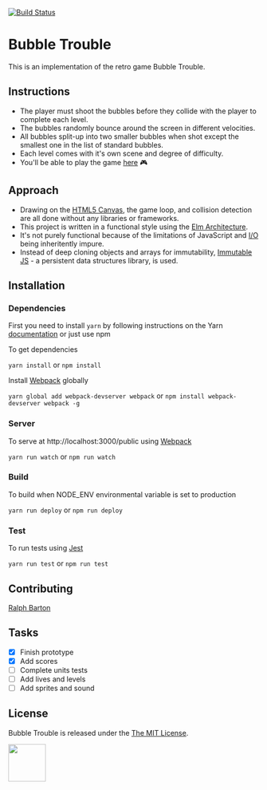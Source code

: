 [![Build Status](https://travis-ci.org/Khaleed/bubble-trouble.svg?branch=master)](https://travis-ci.org/Khaleed/bubble-trouble)

# Bubble Trouble

This is an implementation of the retro game Bubble Trouble. 

## Instructions

- The player must shoot the bubbles before they collide with the player to complete each level. 
- The bubbles randomly bounce around the screen in different velocities. 
- All bubbles split-up into two smaller bubbles when shot except the smallest one in the list of standard bubbles. 
- Each level comes with it's own scene and degree of difficulty. 
- You'll be able to play the game [here](https://khaleed.github.io/bubble-trouble) :video_game:

## Approach

- Drawing on the [HTML5 Canvas](https://developer.mozilla.org/en-US/docs/Web/API/Canvas_API), the game loop, and collision detection are all done without any libraries or frameworks. 
- This project is written in a functional style using the [Elm Architecture](https://guide.elm-lang.org/architecture/). 
- It's not purely functional because of the limitations of JavaScript and [I/O](https://en.wikipedia.org/wiki/Input/output) being inheritently impure. 
- Instead of deep cloning objects and arrays for immutability, [Immutable JS](http://facebook.github.io/immutable-js/docs/#/) - a persistent data structures library, is used.

## Installation

### Dependencies

First you need to install `yarn` by following instructions on the Yarn [documentation](https://yarnpkg.com/en/docs/install) or just use npm 

To get dependencies

`yarn install` or `npm install`

Install [Webpack](https://webpack.js.org/) globally 

`yarn global add webpack-devserver webpack` or `npm install webpack-devserver webpack -g`

### Server

To serve at http://localhost:3000/public using [Webpack](https://webpack.js.org/)

`yarn run watch` or `npm run watch`

### Build

To build when NODE_ENV environmental variable is set to production

`yarn run deploy` or `npm run deploy`

### Test

To run tests using [Jest](https://facebook.github.io/jest/)

`yarn run test` or `npm run test`

## Contributing

[Ralph Barton](https://github.com/ralphbarton)

## Tasks

- [x] Finish prototype
- [x] Add scores
- [ ] Complete units tests
- [ ] Add lives and levels 
- [ ] Add sprites and sound

## License

Bubble Trouble is released under the <a href="https://opensource.org/licenses/MIT">The MIT License<a/>.

<a href='http://www.recurse.com' title='Made with love at the Recurse Center'><img src='https://cloud.githubusercontent.com/assets/2883345/11322975/9e575dce-910b-11e5-9f47-1fb1b530a4bd.png' height='75px'/></a> 

